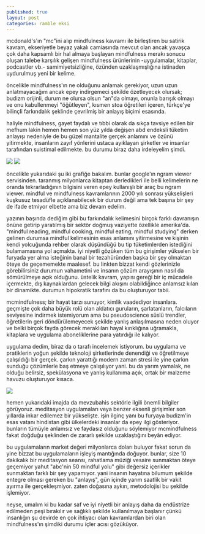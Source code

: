 ```yaml
---
published: true
layout: post
categories: ramble eksi
---
```

 mcdonald's'ın "mc"ini alıp mindfulness kavramı ile birleştiren bu satirik kavram, ekseriyetle beyaz yakalı camiasında mevcut olan ancak yavaşça çok daha kapsamlı bir hal almaya başlayan mindfulness merakı sonucu oluşan talebe karşılık gelişen mindfulness ürünlerinin -uygulamalar, kitaplar, podcastler vb.- samimiyetsizliğine, özünden uzaklaşmışlığına istinaden uydurulmuş yeni bir kelime.

öncelikle mindfulness'ın ne olduğunu anlamak gerekiyor, uzun uzun anlatmayacağım ancak epey indirgemeci şekilde özetleyecek olursak; budizm orijinli, durum ne olursa olsun "an"da olmayı, onunla barışık olmayı ve onu kabullenmeyi "öğütleyen", kısmen stoa öğretileri içeren, türkçe'ye bilinçli farkındalık şeklinde çevrilmiş bir anlayış biçimi esasında.

haliyle mindfulness, gayet faydalı ve tıbbi olarak da sıkça tavsiye edilen bir mefhum lakin hemen hemen son yüz yılda değişen abd endeksli tüketim anlayışı nedeniyle de bu güzel mantalite gerçek anlamını ve özünü yitirmekte, insanların zayıf yönlerini ustaca ayıklayan şirketler ve insanlar tarafından suistimal edilmekte. bu durumu biraz daha irdeleyelim şimdi.

![]({{https://i.ibb.co/X5ydwv2/Screenshot-2020-08-31-Google-Books-Ngram-Viewer-1.png}}) ![]({{https://i.ibb.co/gM1RGGp/Screenshot-2020-08-31-Google-Books-Ngram-Viewer.png}})  

öncelikle yukarıdaki şu iki grafiğe bakalım. bunlar google'ın ngram viewer servisinden. taranmış milyonlarca kitaptan derledikleri ile belli kelimelerin ne oranda tekrarladığının bilgisini veren epey kullanışlı bir araç bu ngram viewer. mindful ve mindfulness kavramlarının 2000 yılı sonrası yükselişleri kuşkusuz tesadüfle açıklanabilecek bir durum değil ama tek başına bir şey de ifade etmiyor elbette ama biz devam edelim.

yazının başında dediğim gibi bu farkındalık kelimesini birçok farklı davranışın önüne getirip yaratılmış bir sektör doğmuş vaziyette özellikle amerika'da. "mindful reading, mindful cooking, mindful eating, mindful studying" derken gelinen durumsa mindful kelimesinin esas anlamını yitirmesine ve kişinin kendi yolcuğunda rehber olarak düşündüğü bu tip tüketimlerden istediğini bulamamasına yol açmakta. iyi niyetli gözüken tüm bu girişimler yükselen bir furyada yer alma isteğinin banal bir tezahüründen başka bir şey olmaktan öteye de geçememekte maalesef. bu linkten bizzat kendi gözlerinizle görebilirsiniz durumun vahametini ve insanın çözüm arayışının nasıl da sömürülmeye açık olduğunu. üstelik kavram, yapısı gereği bir iç mücadele içermekte, dış kaynaklardan gelecek bilgi akışını olabildiğince anlamsız kılan bir dinamikte. durumun hipokratik tarafını da bu oluşturuyor tabii.

mcmindfulness; bir hayat tarzı sunuyor, kimlik vaadediyor insanlara. geçmişte çok daha büyük rolü olan aldatıcı guruların, şarlatanların, falcıların seviyesine indirmek istemiyorum ama bu pseudoscience süslü trendler, öğretilerin geri döndürülemeyecek şekilde yanlış anlaşılmasına neden oluyor ve belki birçok fayda görecek meraklıları hayal kırıklığına uğramakla, kitaplara ve uygulama aboneliklerine para yatırdığı ile kalıyor.

uygulama dedim, biraz da o tarafı incelemek istiyorum. bu uygulama ve pratiklerin yoğun şekilde teknoloji şirketlerinde denendiği ve öğretilmeye çalışıldığı bir gerçek. çarkın yarattığı modern zaman stresi ile yine çarkın sunduğu çözümlerle baş etmeye çalışılıyor yani. bu da yarım yamalak, ne olduğu belirsiz, spekülasyona ve yanlış kullanıma açık, ortak bir malzeme havuzu oluşturuyor kısaca.

![]({{site.baseurl}}/https://www.factmr.com/images/reports/mindfulness-meditation-application-market-snapshot.jpg)

hemen yukarıdaki imajda da mevzubahis sektörle ilgili önemli bilgiler görüyoruz. meditasyon uygulamaları veya benzer eksenli girişimler son yıllarda inkar edilemez bir yükselişte. işin ilginç yanı bu furyaya budizm'in esas vatanı hindistan gibi ülkelerdeki insanlar da epey ilgi gösteriyor. bunların tümüyle anlamsız ve faydasız olduğunu söylemiyor mcmindfulness fakat doğduğu şeklinden de zararlı şekilde uzaklaştığını beyân ediyor.

bu uygulamaların market değeri milyonlarca doları buluyor fakat sorun da yine bizzat bu uygulamaların işleyiş mantığında doğuyor. bunlar, size 10 dakikalık bir meditasyon seansı, rahatlama müziği vesaire sunmaktan öteye geçemiyor yahut "abc'nin 50 mindful yolu" gibi değersiz içerikler sunmaktan farklı bir şey yapamıyor. yani insanın hayatına bilumum şekilde entegre olması gereken bu "anlayış", gün içinde yarım saatlik bir vakit ayırma ile gerçekleşmiyor. zaten doğasına aykırı, metodolojisi bu şekilde işlemiyor.

neyse, umalım ki bu kadar saf ve iyi niyetli bir anlayış daha da endüstrize edilmeden peşi bırakılır ve sağlıklı şekilde kullanılmaya başlanır çünkü insanlığın şu devirde en çok ihtiyacı olan kavramlardan biri olan mindfulness'ın şimdiki durumu içler acısı gözüküyor.
